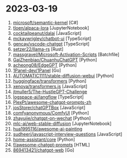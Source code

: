 # 2023-03-19

1. [microsoft/semantic-kernel](https://github.com/microsoft/semantic-kernel "Integrate cutting-edge LLM technology quickly and easily into your apps") [C#]
2. [tloen/alpaca-lora](https://github.com/tloen/alpaca-lora "Instruct-tune LLaMA on consumer hardware") [JupyterNotebook]
3. [cocktailpeanut/dalai](https://github.com/cocktailpeanut/dalai "The simplest way to run LLaMA on your local machine") [JavaScript]
4. [mckaywrigley/chatbot-ui](https://github.com/mckaywrigley/chatbot-ui "A ChatGPT clone for running locally in your browser.") [TypeScript]
5. [gencay/vscode-chatgpt](https://github.com/gencay/vscode-chatgpt "Your best AI pair programmer - open source only") [TypeScript]
6. [setzer22/llama-rs](https://github.com/setzer22/llama-rs "Run LLaMA inference on CPU, with Rust 🦀🚀🦙") [Rust]
7. [massgravel/Microsoft-Activation-Scripts](https://github.com/massgravel/Microsoft-Activation-Scripts "A Windows and Office activator using HWID / KMS38 / Online KMS activation methods, with a focus on open-source code and fewer antivirus detections.") [Batchfile]
8. [GaiZhenbiao/ChuanhuChatGPT](https://github.com/GaiZhenbiao/ChuanhuChatGPT "GUI for ChatGPT API") [Python]
9. [acheong08/EdgeGPT](https://github.com/acheong08/EdgeGPT "Reverse engineered API of Microsoft's Bing Chat") [Python]
10. [1Panel-dev/1Panel](https://github.com/1Panel-dev/1Panel "现代化、开源的 Linux 服务器运维管理面板。") [Go]
11. [AUTOMATIC1111/stable-diffusion-webui](https://github.com/AUTOMATIC1111/stable-diffusion-webui "Stable Diffusion web UI") [Python]
12. [huggingface/transformers](https://github.com/huggingface/transformers "🤗 Transformers: State-of-the-art Machine Learning for Pytorch, TensorFlow, and JAX.") [Python]
13. [xenova/transformers.js](https://github.com/xenova/transformers.js "Run 🤗 Transformers in your browser!") [JavaScript]
14. [jtmuller5/The-HustleGPT-Challenge](https://github.com/jtmuller5/The-HustleGPT-Challenge "Building Startups with an AI Co-Founder") 
15. [logspace-ai/langflow](https://github.com/logspace-ai/langflow "⛓️ LangFlow is a UI for LangChain, designed with react-flow to provide an effortless way to experiment and prototype flows.") [TypeScript]
16. [PlexPt/awesome-chatgpt-prompts-zh](https://github.com/PlexPt/awesome-chatgpt-prompts-zh "ChatGPT 中文调教指南。各种场景使用指南。学习怎么让它听你的话。") 
17. [josStorer/chatGPTBox](https://github.com/josStorer/chatGPTBox "Integrating ChatGPT into your browser deeply, everything you need is here") [JavaScript]
18. [comfyanonymous/ComfyUI](https://github.com/comfyanonymous/ComfyUI "A powerful and modular stable diffusion GUI with a graph/nodes interface.") [Python]
19. [zhayujie/chatgpt-on-wechat](https://github.com/zhayujie/chatgpt-on-wechat "Wechat robot based on ChatGPT, which using OpenAI api and itchat library. 使用ChatGPT搭建微信聊天机器人，基于GPT3.5 API和itchat实现") [Python]
20. [mlc-ai/web-stable-diffusion](https://github.com/mlc-ai/web-stable-diffusion "Bringing stable diffusion models to web browsers. Everything runs inside the browser with no server support.") [JupyterNotebook]
21. [hua1995116/awesome-ai-painting](https://github.com/hua1995116/awesome-ai-painting "AI绘画资料合集（包含国内外可使用平台、使用教程、参数教程、部署教程、业界新闻等等） stable diffusion tutorial、disco diffusion tutorial、 AI Platform") 
22. [sudheerj/javascript-interview-questions](https://github.com/sudheerj/javascript-interview-questions "List of 1000 JavaScript Interview Questions") [JavaScript]
23. [home-assistant/core](https://github.com/home-assistant/core "🏡 Open source home automation that puts local control and privacy first.") [Python]
24. [f/awesome-chatgpt-prompts](https://github.com/f/awesome-chatgpt-prompts "This repo includes ChatGPT prompt curation to use ChatGPT better.") [HTML]
25. [869413421/chatgpt-web](https://github.com/869413421/chatgpt-web "基于ChatGPT3.5 API实现的私有化web程序") [Go]
